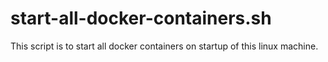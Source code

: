# start-all-docker-containers.sh
This script is to start all docker containers on startup of this linux machine.

